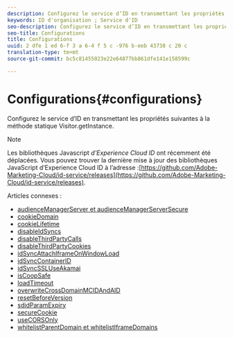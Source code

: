 ```yaml
---
description: Configurez le service d’ID en transmettant les propriétés suivantes à la méthode statique Visitor.getInstance.
keywords: ID d'organisation ; Service d'ID
seo-description: Configurez le service d’ID en transmettant les propriétés suivantes à la méthode statique Visitor.getInstance.
seo-title: Configurations
title: Configurations
uuid: 2 dfe 1 ed 6-f 3 a 6-4 f 5 c -976 b-eeb 43738 c 20 c
translation-type: tm+mt
source-git-commit: bc5c81455023e22e64877bb861dfe141e158599c

---
```



# Configurations{#configurations}

Configurez le service d’ID en transmettant les propriétés suivantes à la méthode statique Visitor.getInstance.

>[!NOTE]
>
>Les bibliothèques Javascript *d&#39;Experience Cloud ID* ont récemment été déplacées. Vous pouvez trouver la dernière mise à jour des bibliothèques JavaScript d’Experience Cloud ID à l’adresse :[https://github.com/Adobe-Marketing-Cloud/id-service/releases](https://github.com/Adobe-Marketing-Cloud/id-service/releases).

Articles connexes :

+ [audienceManagerServer et audienceManagerServerSecure](subdomain-config.md)
+ [cookieDomain](cookiedomain.md)
+ [cookieLifetime](cookielifetime.md)
+ [disableIdSyncs](disableidsync.md)
+ [disableThirdPartyCalls](disablethirdpartycalls.md)
+ [disableThirdPartyCookies](disable-cookies.md)
+ [idSyncAttachIframeOnWindowLoad](idsyncattachiframeonwindowload.md)
+ [idSyncContainerID](idsyncontainerid.md)
+ [idSyncSSLUseAkamai](idsyncssluseakamai.md)
+ [isCoopSafe](coopsafe.md)
+ [loadTimeout](loadtimeout.md)
+ [overwriteCrossDomainMCIDAndAID](overwrite-visitor-id.md)
+ [resetBeforeVersion](resetbeforeversion.md)
+ [sdidParamExpiry](sdidparamexpiry.md)
+ [secureCookie](securecookie.md)
+ [useCORSOnly](use-cors-only.md)
+ [whitelistParentDomain et whitelistIframeDomains](whitelistdomain.md)

